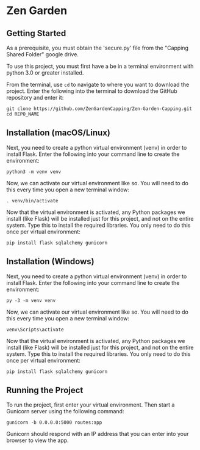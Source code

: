 # Zen Garden

## Getting Started 

As a prerequisite, you must obtain the 'secure.py' file from the "Capping Shared Folder" google drive.

To use this project, you must first have a be in a terminal environment with python 3.0 or greater installed. 

From the terminal, use `cd` to navigate to where you want to download the project. Enter the following into the terminal to download the GitHub repository and enter it:

    git clone https://github.com/ZenGardenCapping/Zen-Garden-Capping.git
    cd REPO_NAME

## Installation (macOS/Linux)

Next, you need to create a python virtual environment (venv) in order to install Flask. Enter the following into your command line to create the environment:

    python3 -m venv venv

Now, we can activate our virtual environment like so. You will need to do this every time you open a new terminal window:

    . venv/bin/activate

Now that the virtual environment is activated, any Python packages we install (like Flask) will be installed just for this project, and not on the entire system. Type this to install the required libraries. You only need to do this once per virtual environment:

    pip install flask sqlalchemy gunicorn

## Installation (Windows)

Next, you need to create a python virtual environment (venv) in order to install Flask. Enter the following into your command line to create the environment:

    py -3 -m venv venv

Now, we can activate our virtual environment like so. You will need to do this every time you open a new terminal window:

    venv\Scripts\activate

Now that the virtual environment is activated, any Python packages we install (like Flask) will be installed just for this project, and not on the entire system. Type this to install the required libraries. You only need to do this once per virtual environment:

    pip install flask sqlalchemy gunicorn

## Running the Project

To run the project, first enter your virtual environment. Then start a Gunicorn server using the following command:

    gunicorn -b 0.0.0.0:5000 routes:app

Gunicorn should respond with an IP address that you can enter into your browser to view the app.
    
